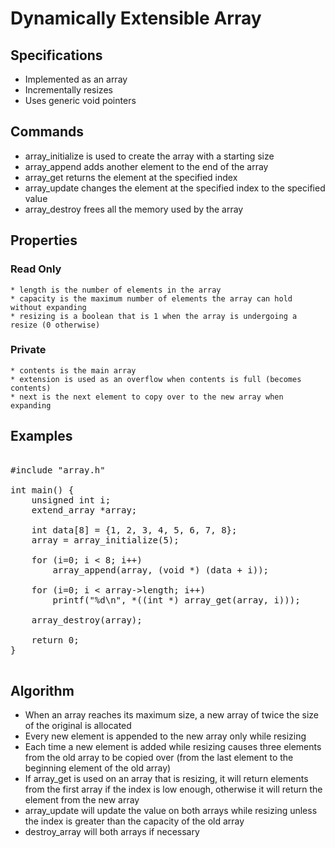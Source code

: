 # Dynamically Extensible Array

## Specifications
* Implemented as an array
* Incrementally resizes
* Uses generic void pointers

## Commands
* array_initialize is used to create the array with a starting size
* array_append adds another element to the end of the array
* array_get returns the element at the specified index
* array_update changes the element at the specified index to the specified value
* array_destroy frees all the memory used by the array

## Properties
### Read Only
	* length is the number of elements in the array
	* capacity is the maximum number of elements the array can hold without expanding
	* resizing is a boolean that is 1 when the array is undergoing a resize (0 otherwise)
### Private
	* contents is the main array
	* extension is used as an overflow when contents is full (becomes contents)
	* next is the next element to copy over to the new array when expanding

## Examples
<pre>

#include "array.h"

int main() {
	unsigned int i;
	extend_array *array;

	int data[8] = {1, 2, 3, 4, 5, 6, 7, 8};
	array = array_initialize(5);
	
	for (i=0; i < 8; i++)
		array_append(array, (void *) (data + i));

	for (i=0; i < array->length; i++)
		printf("%d\n", *((int *) array_get(array, i)));

	array_destroy(array);

	return 0;
}

</pre>

## Algorithm
* When an array reaches its maximum size, a new array of twice the size of the original is allocated
* Every new element is appended to the new array only while resizing
* Each time a new element is added while resizing causes three elements from the old array to be copied over (from the last element to the beginning element of the old array)
* If array_get is used on an array that is resizing, it will return elements from the first array if the index is low enough, otherwise it will return the element from the new array
* array_update will update the value on both arrays while resizing unless the index is greater than the capacity of the old array
* destroy_array will both arrays if necessary
